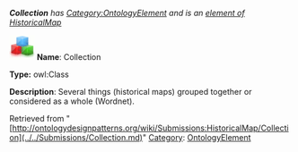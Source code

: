 ___Collection__ has [Category:OntologyElement](../../Category/OntologyElement.md "Category:OntologyElement") and is an [element of](../../Property/ElementOf.md "Property:ElementOf") [HistoricalMap](../../Submissions/HistoricalMap.md "Submissions:HistoricalMap")_


  




[![Class](../../images/thumb/2/27/Class.gif/45px-Class.gif)](../../Image/Class.gif.md "Class")
__Name__: Collection 


__Type:__ owl:Class 


__Description__: Several things (historical maps) grouped together or considered as a whole (Wordnet). 





Retrieved from "[http://ontologydesignpatterns.org/wiki/Submissions:HistoricalMap/Collection](../../Submissions/Collection.md)"
 [Category](http://ontologydesignpatterns.org/wiki/Special:Categories "Special:Categories"): [OntologyElement](../../Category/OntologyElement.md "Category:OntologyElement")